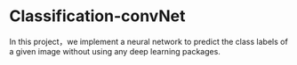 # Classification-convNet
In this project，we implement a neural network to predict the class labels of a given image without using any deep learning packages.
